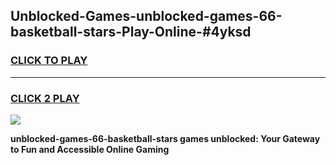 
## Unblocked-Games-unblocked-games-66-basketball-stars-Play-Online-#4yksd
<h3>
<a href="https://premium.freeplayer.one?title=unblocked-games-66-basketball-stars&ref=27F">CLICK TO PLAY</a></h3>
<hr>

<h3>
<a href="https://premium.freeplayer.one?title=unblocked-games-66-basketball-stars&ref=27F">CLICK 2 PLAY</a>
  
</h3>

<a href="https://premium.freeplayer.one?title=unblocked-games-66-basketball-stars&ref=27F"><img src="https://clearcache.store/games.png"></a>


**unblocked-games-66-basketball-stars games unblocked: Your Gateway to Fun and Accessible Online Gaming**
